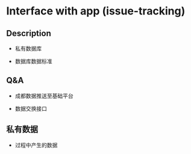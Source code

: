 # Interface with app (issue-tracking)

## Description

- 私有数据库

- 数据库数据标准

## Q&A

- 成都数据推送至基础平台

- 数据交换接口

## 私有数据

- 过程中产生的数据
